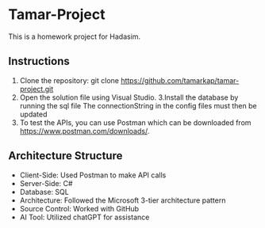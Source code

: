 # Tamar-Project

This is a homework project for Hadasim.

## Instructions
1. Clone the repository:
git clone https://github.com/tamarkap/tamar-project.git
2. Open the solution file using Visual Studio.
3.Install the database by running the sql file
The connectionString in the config files must then be updated
4. To test the APIs, you can use Postman which can be downloaded from https://www.postman.com/downloads/.

## Architecture Structure
- Client-Side: Used Postman to make API calls
- Server-Side: C#
- Database: SQL
- Architecture: Followed the Microsoft 3-tier architecture pattern
- Source Control: Worked with GitHub
- AI Tool: Utilized chatGPT for assistance
